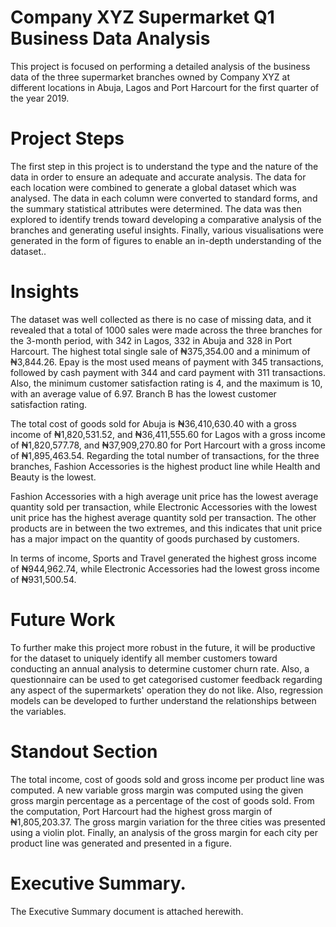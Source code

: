 
# Company XYZ Supermarket Q1 Business Data Analysis

This project is focused on performing a detailed analysis of the business data of the three supermarket branches owned by Company XYZ at different locations in Abuja, Lagos and Port Harcourt for the first quarter of the year 2019.

# Project Steps

The first step in this project is to understand the type and the nature of the data in order to ensure an adequate and accurate analysis. The data for each location were combined to generate a global dataset which was analysed. The data in each column were converted to standard forms, and the summary statistical attributes were determined. The data was then explored to identify trends toward developing a comparative analysis of the branches and generating useful insights. Finally, various visualisations were generated in the form of figures to enable an in-depth understanding of the dataset..

# Insights

The dataset was well collected as there is no case of missing data, and it revealed that a total of 1000 sales were made across the three branches for the 3-month period, with 342 in Lagos, 332 in Abuja and 328 in Port Harcourt. The highest total single sale of ₦375,354.00 and a minimum of ₦3,844.26. Epay is the most used means of payment with 345 transactions, followed by cash payment with 344 and card payment with 311 transactions. Also, the minimum customer satisfaction rating is 4, and the maximum is 10, with an average value of 6.97. Branch B has the lowest customer satisfaction rating.

The total cost of goods sold for Abuja is ₦36,410,630.40 with a gross income of ₦1,820,531.52, and ₦36,411,555.60 for Lagos with a gross income of ₦1,820,577.78, and ₦37,909,270.80 for Port Harcourt with a gross income of ₦1,895,463.54. Regarding the total number of transactions, for the three branches, Fashion Accessories is the highest product line while Health and Beauty is the lowest.

Fashion Accessories with a high average unit price has the lowest average quantity sold per transaction, while Electronic Accessories with the lowest unit price has the highest average quantity sold per transaction. The other products are in between the two extremes, and this indicates that unit price has a major impact on the quantity of goods purchased by customers.

In terms of income, Sports and Travel generated the highest gross income of ₦944,962.74, while Electronic Accessories had the lowest gross income of ₦931,500.54.


# Future Work

To further make this project more robust in the future, it will be productive for the dataset to uniquely identify all member customers toward conducting an annual analysis to determine customer churn rate. Also, a questionnaire can be used to get categorised customer feedback regarding any aspect of the supermarkets' operation they do not like. Also, regression models can be developed to further understand the relationships between the variables.


# Standout Section

The total income, cost of goods sold and gross income per product line was computed.
A new variable gross margin was computed using the given gross margin percentage as a percentage of the cost of goods sold. From the computation, Port Harcourt had the highest gross margin of ₦1,805,203.37. The gross margin variation for the three cities was presented using a violin plot. Finally, an analysis of the gross margin for each city per product line was generated and presented in a figure.


# Executive Summary.

The Executive Summary document is attached herewith.

